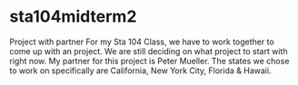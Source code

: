 # sta104midterm2
Project with partner
For my Sta 104 Class, we have to work together to come up with an project. We are still deciding on what project to start with right now. My partner for this project is Peter Mueller. The states we chose to work on specifically are California, New York City, Florida & Hawaii.
